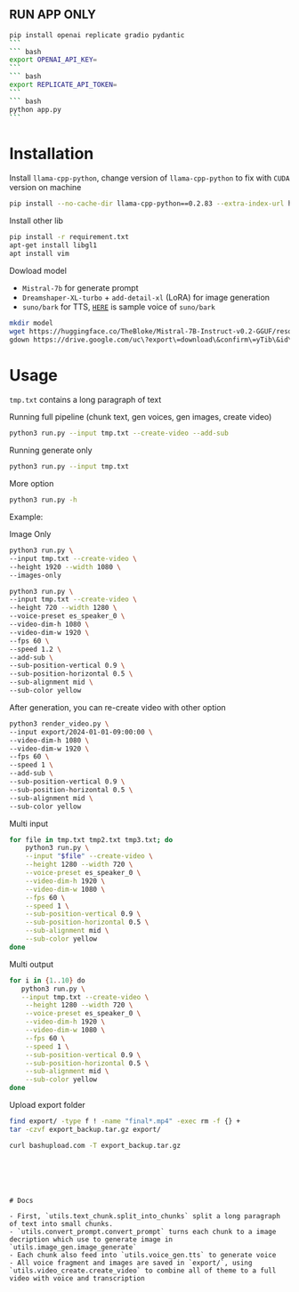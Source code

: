 ## RUN APP ONLY

````bash
pip install openai replicate gradio pydantic
```
``` bash
export OPENAI_API_KEY=
```
``` bash
export REPLICATE_API_TOKEN=
```
``` bash
python app.py
```
````

# Installation

Install `llama-cpp-python`, change version of `llama-cpp-python` to fix with `CUDA` version on machine

```bash
pip install --no-cache-dir llama-cpp-python==0.2.83 --extra-index-url https://abetlen.github.io/llama-cpp-python/whl/cu124
````

Install other lib

```bash
pip install -r requirement.txt
apt-get install libgl1
apt install vim
```

Dowload model

-   `Mistral-7b` for generate prompt
-   `Dreamshaper-XL-turbo` + `add-detail-xl` (LoRA) for image generation
-   `suno/bark` for TTS, [`HERE`](https://suno-ai.notion.site/8b8e8749ed514b0cbf3f699013548683?v=bc67cff786b04b50b3ceb756fd05f68c) is sample voice of `suno/bark`

```bash
mkdir model
wget https://huggingface.co/TheBloke/Mistral-7B-Instruct-v0.2-GGUF/resolve/main/mistral-7b-instruct-v0.2.Q4_K_M.gguf -P model/
gdown https://drive.google.com/uc\?export\=download\&confirm\=yTib\&id\=1HaYMgeQBRyEblJscALoE2lOCsQwaJ5Oz -O model/
```

# Usage

`tmp.txt` contains a long paragraph of text

Running full pipeline (chunk text, gen voices, gen images, create video)

```bash
python3 run.py --input tmp.txt --create-video --add-sub
```

Running generate only

```bash
python3 run.py --input tmp.txt
```

More option

```bash
python3 run.py -h
```

Example:

Image Only

```bash
python3 run.py \
--input tmp.txt --create-video \
--height 1920 --width 1080 \
--images-only
```

```bash
python3 run.py \
--input tmp.txt --create-video \
--height 720 --width 1280 \
--voice-preset es_speaker_0 \
--video-dim-h 1080 \
--video-dim-w 1920 \
--fps 60 \
--speed 1.2 \
--add-sub \
--sub-position-vertical 0.9 \
--sub-position-horizontal 0.5 \
--sub-alignment mid \
--sub-color yellow
```

After generation, you can re-create video with other option

```bash
python3 render_video.py \
--input export/2024-01-01-09:00:00 \
--video-dim-h 1080 \
--video-dim-w 1920 \
--fps 60 \
--speed 1 \
--add-sub \
--sub-position-vertical 0.9 \
--sub-position-horizontal 0.5 \
--sub-alignment mid \
--sub-color yellow
```

Multi input

```bash
for file in tmp.txt tmp2.txt tmp3.txt; do
    python3 run.py \
    --input "$file" --create-video \
    --height 1280 --width 720 \
    --voice-preset es_speaker_0 \
    --video-dim-h 1920 \
    --video-dim-w 1080 \
    --fps 60 \
    --speed 1 \
    --sub-position-vertical 0.9 \
    --sub-position-horizontal 0.5 \
    --sub-alignment mid \
    --sub-color yellow
done
```

Multi output

```bash
for i in {1..10} do
   python3 run.py \
   --input tmp.txt --create-video \
    --height 1280 --width 720 \
    --voice-preset es_speaker_0 \
    --video-dim-h 1920 \
    --video-dim-w 1080 \
    --fps 60 \
    --speed 1 \
    --sub-position-vertical 0.9 \
    --sub-position-horizontal 0.5 \
    --sub-alignment mid \
    --sub-color yellow
done
```

Upload export folder

```bash
find export/ -type f ! -name "final*.mp4" -exec rm -f {} +
tar -czvf export_backup.tar.gz export/

curl bashupload.com -T export_backup.tar.gz
```

```





# Docs

- First, `utils.text_chunk.split_into_chunks` split a long paragraph of text into small chunks.
- `utils.convert_prompt.convert_prompt` turns each chunk to a image decription which use to generate image in `utils.image_gen.image_generate`
- Each chunk also feed into `utils.voice_gen.tts` to generate voice
- All voice fragment and images are saved in `export/`, using `utils.video_create.create_video` to combine all of theme to a full video with voice and transcription
```
